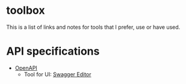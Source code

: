# toolbox
This is a list of links and notes for tools that I prefer, use or have used.

# API specifications

- [OpenAPI](https://www.openapis.org/)
  - Tool for UI: [Swagger Editor](https://editor.swagger.io/)
